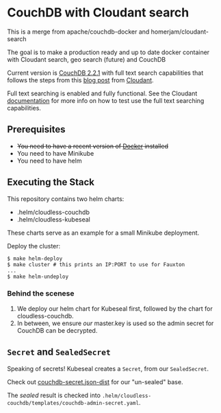 # CouchDB with Cloudant search

This is a merge from apache/couchdb-docker and homerjam/cloudant-search

The goal is to make a production ready and up to date docker container with Cloudant search, geo search (future) and CouchDB

Current version is [CouchDB 2.2.1](http://couchdb.apache.org/) with full text search capabilities that follows the steps from this [blog post](https://cloudant.com/blog/enable-full-text-search-in-apache-couchdb/#.Vly24SCrQbV) from [Cloudant](https://cloudant.com/).

Full text searching is enabled and fully functional. See the Cloudant [documentation](https://cloudant.com/for-developers/search/) for more info on how to test use the full text searching capabilities.

## Prerequisites

 - ~~You need to have a recent version of [Docker](https://www.docker.com/) installed~~
 - You need to have Minikube
 - You need to have helm

## Executing the Stack

This repository contains two helm charts:

 - .helm/cloudless-couchdb
 - .helm/cloudless-kubeseal

These charts serve as an example for a small Minikube deployment.

Deploy the cluster:

```
$ make helm-deploy
$ make cluster # this prints an IP:PORT to use for Fauxton
...
$ make helm-undeploy
```

### Behind the scenese

 1. We deploy our helm chart for Kubeseal first, followed by the chart for cloudless-couchdb.
 2. In between, we ensure _our_ master.key is used so the admin secret for CouchDB can be decrypted.

## `Secret` and `SealedSecret`

Speaking of secrets! Kubeseal creates a `Secret`, from our `SealedSecret`.

Check out [couchdb-secret.json-dist](couchdb-secret.json-dist) for our "un-sealed" base.

The _sealed_ result is checked into `.helm/cloudless-couchdb/templates/couchdb-admin-secret.yaml`.
